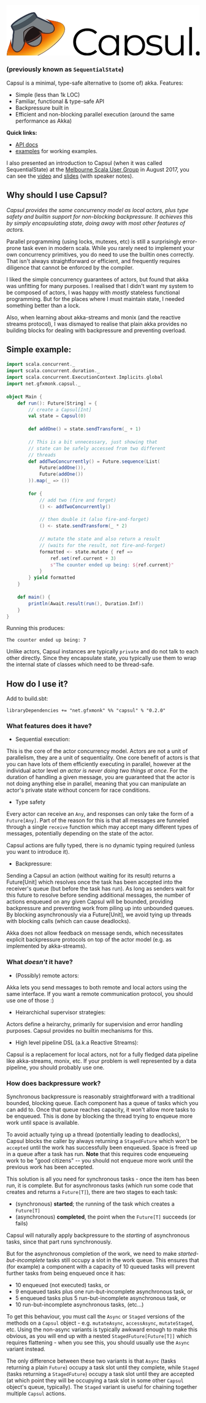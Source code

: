 ![Capsul](./res/logo.png)

### (previously known as `SequentialState`)

Capsul is a minimal, type-safe alternative to (some of) akka. Features:

 - Simple (less than 1k LOC)
 - Familiar, functional & type-safe API
 - Backpressure built in
 - Efficient and non-blocking parallel execution (around the same performance as Akka)

**Quick links:**

 - [API docs](https://timbertson.github.io/capsul/api/net/gfxmonk/capsul/)
 - [examples](./examples/src/main/scala/net/gfxmonk/capsul/examples) for working examples.

I also presented an introduction to Capsul (when it was called SequentialState) at the [Melbourne Scala User Group](https://www.meetup.com/en-AU/Melbourne-Scala-User-Group/) in August 2017, you can see the [video](https://youtu.be/WsE4S8qDjgk) and [slides](https://timbertson.github.io/capsul/talk/) (with speaker notes).

## Why should I use Capsul?

_Capsul provides the same concurrency model as local actors, plus type safety and builtin support for non-blocking backpressure. It achieves this by simply encapsulating state, doing away with most other features of actors._

Parallel programming (using locks, mutexes, etc) is still a surprisingly error-prone task even in modern scala. While you rarely need to implement your own concurrency primitives, you do need to use the builtin ones correctly. That isn't always straightforward or efficient, and frequently requires diligence that cannot be enforced by the compiler.

I liked the simple concurrency guarantees of actors, but found that akka was unfitting for many purposes. I realised that I didn't want my system to be composed of actors, I was happy with _mostly_ stateless functional programming. But for the places where I must maintain state, I needed something better than a lock.

Also, when learning about akka-streams and monix (and the reactive streams protocol), I was dismayed to realise that plain akka provides no building blocks for dealing with backpressure and preventing overload.


## Simple example:

```scala
import scala.concurrent._
import scala.concurrent.duration._
import scala.concurrent.ExecutionContext.Implicits.global
import net.gfxmonk.capsul._

object Main {
	def run(): Future[String] = {
		// create a Capsul[Int]
		val state = Capsul(0)

		def addOne() = state.sendTransform(_ + 1)

		// This is a bit unnecessary, just showing that
		// state can be safely accessed from two different
		// threads
		def addTwoConcurrently() = Future.sequence(List(
			Future(addOne()),
			Future(addOne())
		)).map(_ => ())

		for {
			// add two (fire and forget)
			() <- addTwoConcurrently()

			// then double it (also fire-and-forget)
			() <- state.sendTransform(_ * 2)

			// mutate the state and also return a result
			// (waits for the result, not fire-and-forget)
			formatted <- state.mutate { ref =>
				ref.set(ref.current + 3)
				s"The counter ended up being: ${ref.current}"
			}
		} yield formatted
	}

	def main() {
		println(Await.result(run(), Duration.Inf))
	}
}
```

Running this produces:

```
The counter ended up being: 7
```

Unlike actors, Capsul instances are typically `private` and do not talk to each other directly. Since they encapsulate state, you typically use them to wrap the internal state of classes which need to be thread-safe.

## How do I use it?

Add to build.sbt:

```
libraryDependencies += "net.gfxmonk" %% "capsul" % "0.2.0"
```

### What features does it have?

- Sequential execution:

This is the core of the actor concurrency model. Actors are not a unit of parallelism, they are a unit of sequentiality. One core benefit of actors is that you can have lots of them efficiently executing in parallel, however at the individual actor level _an actor is never doing two things at once_. For the duration of handling a given message, you are guaranteed that the actor is not doing anything else in parallel, meaning that you can manipulate an actor's private state without concern for race conditions.

 - Type safety

Every actor can receive an `Any`, and responses can only take the form of a `Future[Any]`. Part of the reason for this is that all messages are funneled through a single `receive` function which may accept many different types of messages, potentially depending on the state of the actor.

Capsul actions are fully typed, there is no dynamic typing required (unless you want to introduce it).

- Backpressure:

Sending a Capsul an action (without waiting for its result) returns a Future[Unit] which resolves once the task has been accepted into the receiver's queue (but before the task has run). As long as senders wait for this future to resolve before sending additional messages, the number of actions enqueued on any given Capsul will be bounded, providing backpressure and preventing work from piling up into unbounded queues. By blocking asynchronously via a Future[Unit], we avoid tying up threads with blocking calls (which can cause deadlocks).

Akka does not allow feedback on message sends, which necessitates explicit backpressure protocols on top of the actor model (e.g. as implemented by akka-streams).

### What _doesn't_ it have?

- (Possibly) remote actors:

Akka lets you send messages to both remote and local actors using the same interface. If you want a remote communication protocol, you should use one of those :)

- Heirarchichal supervisor strategies:

Actors define a heirarchy, primarily for supervision and error handling purposes. Capsul provides no builtin mechanisms for this.

- High level pipeline DSL (a.k.a Reactive Streams):

Capsul is a replacement for local actors, not for a fully fledged data pipeline like akka-streams, monix, etc. If your problem is well represented by a data pipeline, you should probably use one.

### How does backpressure work?

Synchronous backpressure is reasonably straightforward with a traditional bounded, blocking queue. Each component has a queue of tasks which you can add to. Once that queue reaches capacity, it won't allow more tasks to be enqueued. This is done by blocking the thread trying to enqueue more work until space is available.

To avoid actually tying up a thread (potentially leading to deadlocks), Capsul blocks the caller by always returning a `StagedFuture` which won't be `accepted` until the work has successfully been enqueued. Space is freed up in a queue after a task has run. **Note** that this requires code enqueueing work to be "good citizens" -- you should not enqueue more work until the previous work has been accepted.

This solution is all you need for synchronous tasks - once the item has been run, it is complete. But for asynchronous tasks (which run some code that creates and returns a `Future[T]`), there are two stages to each task:

 - (synchronous) **started**; the running of the task which creates a `Future[T]`
 - (asynchronous) **completed**, the point when the `Future[T]` succeeds (or fails)

Capsul will naturally apply backpressure to the _starting_ of asynchronous tasks, since that part runs synchronously.

But for the asynchronous completion of the work, we need to make _started-but-incomplete_ tasks still occupy a slot in the work queue. This ensures that (for example) a component with a capacity of 10 queued tasks will prevent further tasks from being enqueued once it has:

 - 10 enqueued (not executed) tasks, or
 - 9 enqueued tasks plus one run-but-incomplete asynchronous task, or
 - 5 enqueued tasks plus 5 run-but-incomplete asynchronous task, or
 - 10 run-but-incomplete asynchronous tasks, (etc...)

To get this behaviour, you must call the `Async` or `Staged` versions of the methods on a `Capsul` object - e.g. `mutateAsync`, `accessAsync`, `mutateStaged`, etc. Using the non-async variants is typically awkward enough to make this obvious, as you will end up with a nested `StagedFuture[Future[T]]` which requires flattening - when you see this, you should usually use the `Async` variant instead.

The only difference between these two variants is that `Async` (tasks returning a plain `Future`) occupy a task slot until they complete, while `Staged` (tasks returning a `StagedFuture`) occupy a task slot until they are accepted (at which point they will be occupying a task slot in some other `Capsul` object's queue, typically). The `Staged` variant is useful for chaining together multiple `Capsul` actions.
